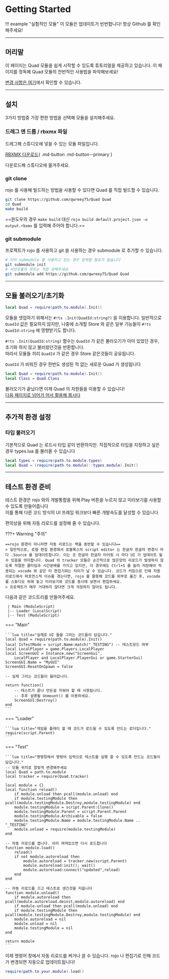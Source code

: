 
# Getting Started

!!! example "실험적인 모듈"
    이 모듈은 업데이트가 빈번합니다! 항상 Github 를 확인해주세요!

---

## 머리말

이 페이지는 Quad 모듈을 쉽게 시작할 수 있도록 튜토리얼을 제공하고 있습니다. 이 페이지를 정독해 Quad 모듈의 전반적인 사용법을 파악해보세요!  

[변경 사항은 여기](changelogs)에서 확인할 수 있습니다.  

---

## 설치

3가지 방법중 가장 편한 방법을 선택해 모듈을 설치해주세요.  

### 드레그 엔 드롭 / rbxmx 파일

드레그해 스튜디오에 넣을 수 있는 모듈 파일입니다.  

[RBXMX 다운로드](https://github.com/qwreey75/Quad/releases/latest/download/Quad.rbxmx){ .md-button .md-button--primary }  

다운로드해 스튜디오에 옮겨주세요.  

### git clone

rojo 를 사용해 빌드하는 방법을 사용할 수 있다면 Quad 를 직접 빌드할 수 있습니다.  

```sh
git clone https://github.com/qwreey75/Quad Quad
cd Quad
make build
```

==윈도우의 경우 `make build` 대신 `rojo build default.project.json -o output.rbxmx` 를 입력해 주어야 합니다.==  

### git submodule

프로젝트가 rojo 를 사용하고 git 을 사용하는 경우 submodule 로 추가할 수 있습니다.  

```sh
# 이미 submodule 을 사용하고 있는 경우 입력할 필요가 없습니다
git submodule init
# 서브모듈의 루트는 직접 정해주세요
git submodule add https://github.com/qwreey75/Quad Quad
```

---

## 모듈 불러오기/초기화

```lua
local Quad = require(path.to.module).Init()
```

모듈을 셋업하기 위해서는 `#!ts .Init(QuadId:string?)` 을 이용합니다. 일반적으로 `QuadId` 값은 필요하지 않지만, 나중에 소개할 Store 와 같은 일부 기능들이 `#!ts QuadId:string` 에 영향받기도 합니다.  

`#!ts .Init(QuadId:string)` 함수는 `QuadId` 가 같은 불러오기가 이미 있었던 경우, 초기화 하지 않고 불러왔던것을 반환합니다.  
따라서 모듈들 끼리 `QuadId` 가 같은 경우 Store 같은것들이 공유됩니다.  

`QuadId` 가 비워진 경우 한번도 생성된 적 없는 새로운 Quad 가 생성됩니다  

```lua
local Quad = require(path.to.module).Init()
local Class = Quad.Class
```

불러오기가 끝났다면 이제 Quad 의 자원들을 이용할 수 있습니다!  
[다음 페이지로 넘어가 어서 활용해 봅시다](./1_import)

---

## 추가적 환경 설정

### 타입 불러오기

기본적으로 Quad 는 로드시 타입 같이 반환하지만. 직접적으로 타입을 지정하고 싶은 경우 types.lua 를 불러올 수 있습니다  

```lua
local types = require(path.to.module.types)
local Quad = (require(path.to.module)::types.module).Init()
```

---

## 테스트 환경 준비

테스트 환경은 rojo 와의 개발통합을 위해 Play 버튼을 누르지 않고 미리보기를 사용할 수 있도록 만들어줍니다  
이를 통해 다른 코드 방식의 UI 프레임 워크보다 빠른 개발속도를 달성할 수 있습니다  

편의상을 위해 자동 리로드를 설정해 줄 수 있습니다.  

???+ Warning "주의"

    ==rojo 환경이 아니라면 자동 리로드는 랙을 동반할 수 있습니다==  
    > 일반적으로, 로컬 편집 환경에서 로블록스의 script editor 는 한글자 한글자 변경시 마다 .Source 를 업데이트합니다. 이는 곳 한글자 한글자 타이핑 시 마다 UI 가 업데이트 될 수 있음을 의미합니다. Quad 의 tracker 모듈은 순간적으로 많은양의 리로드가 발생하지 않도록 적절한 쿨타임과 시간분배를 가지고 있지만, 이 경우에도 Ctrl+S 를 눌러 저장해야 적용되는 vscode 와 같은 타 편집기와는 차이가 날 수 있습니다. 코드가 커짐으로 인해 자동 리로드에서 퍼포먼스적 이슈를 겪는다면, rojo 를 활용해 코드를 외부로 옮긴 후, vscode 를 스튜디오 위에 놓고 미리보기와 코드를 동시에 보면서 편집하세요.  
    > 프로젝트가 매우 거대하지 않다면 크게 걱정하지 않아도 됩니다.  

다음과 같은 코드트리를 만들어주세요.

```
 | Main (ModuleScript)
 |-- Loader (LocalScript)
 |-- Test (ModuleScript)
```

=== "Main"

    ```lua title="실제로 UI 들을 그리는 코드들이 담깁니다."
    local Quad = require(path.to.module).Init()
    local IsTestMode = script.Name:match("_TESTING") -- 테스트모드 여부
    local LocalPlayer = game.Players.LocalPlayer
    local ScreenGUI = Instance.new("ScreenGui",
        LocalPlayer and LocalPlayer.PlayerGui or game.StarterGui)
    ScreenGUI.Name = "MyGUI"
    ScreenGUI.ResetOnSpawn = false

    -- 실제 그리는 코드들이 들어갑니다.

    return function()
        -- 테스트가 끝나 만든걸 지워야 할 때 사용됩니다.
        -- 추후 설명될 Unmount() 를 이용하세요.
        ScreenGUI:Destroy()
    end
    ```

=== "Loader"

    ```lua title="게임을 플레이 할 때 코드가 로드될 수 있도록 만드는 로더입니다."
    require(script.Parent)
    ```

=== "Test"

    ```lua title="명령창에서 명령어 입력으로 테스트를 실행 할 수 있도록 만드는 코드들이 담깁니다."
    -- 모듈 위치로 알맞게 변경해주세요
    local Quad = path.to.module
    local tracker = require(Quad.tracker)

    local module = {}
    local function reload()
        if module.unload then pcall(module.unload) end
        if module.testingModule then pcall(module.testingModule.Destroy,module.testingModule) end
        module.testingModule = script.Parent:Clone()
        module.testingModule.Parent = script.Parent.Parent
        module.testingModule.Archivable = false
        module.testingModule.Name = module.testingModule.Name .. "_TESTING"
        module.unload = require(module.testingModule)
    end

    -- 자동 리로드를 켭니다. 이미 켜져있으면 다시 로드합니다
    function module.load()
        reload()
        if not module.autoreload then
            module.autoreload = tracker.new(script.Parent)
            module.autoreload:init(); wait()
            module.autoreload:connect("updated",reload)
        end
    end

    -- 자동 리로드를 끄고 테스트로 생긴것을 지웁니다
    function module.unload()
        if module.autoreload then pcall(module.autoreload.deinit,module.autoreload) end
        if module.unload then pcall(module.unload) end
        if module.testingModule then pcall(module.testingModule.Destroy,module.testingModule) end
        module.autoreload = nil
        module.unload = nil
        module.testingModule = nil
    end

    return module
    ```

이제 명령어 창에서 자동 리로드를 켜거나 끌 수 있습니다. rojo 나 편집기로 인해 코드가 변경되면 자동으로 업데이트됩니다!

```lua
require(path.to.your.module).load()
```
